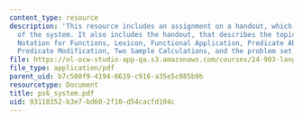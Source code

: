 ```yaml
---
content_type: resource
description: 'This resource includes an assignment on a handout, which gives an overview
  of the system. It also includes the handout, that describes the topics: Tha Lambda
  Notation for Functions, Lexicon, Functional Application, Predicate Abstraction,
  Predicate Modification, Two Sample Calculations, and the problem set 6.'
file: https://ol-ocw-studio-app-qa.s3.amazonaws.com/courses/24-903-language-and-its-structure-iii-semantics-and-pragmatics-spring-2005/93110352b3e7bd602f10d54cacfd104c_ps6_system.pdf
file_type: application/pdf
parent_uid: b7c500f9-4194-6619-c916-a35e5c085b9b
resourcetype: Document
title: ps6_system.pdf
uid: 93110352-b3e7-bd60-2f10-d54cacfd104c
---
```

